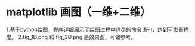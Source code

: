 # matplotlib 画图（一维+二维）
1.基于python绘图，程序详细展示了绘图过程中详尽的命令语句，达到可发表程度。
2.fig_1D.png 和 fig_2D.png 是效果图，可做参考。
